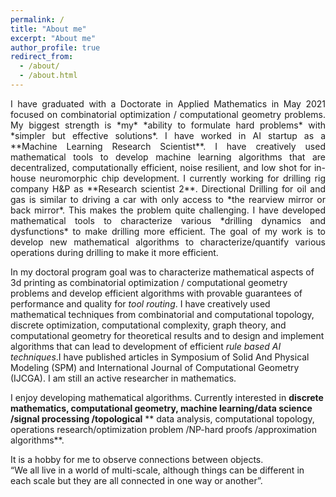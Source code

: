 ```yaml
---
permalink: /
title: "About me"
excerpt: "About me"
author_profile: true
redirect_from: 
  - /about/
  - /about.html
---
```

<p style='text-align: justify;'>  
I have graduated with a Doctorate in Applied Mathematics in May 2021 focused on combinatorial optimization / computational geometry problems. My biggest strength is *my*
*ability to formulate hard problems* with *simpler but effective solutions*. I have worked in AI startup as a **Machine Learning Research Scientist**. I have creatively used 
mathematical tools to develop machine learning algorithms that are decentralized, computationally efficient, noise resilient, and low shot for in-house neuromorphic chip 
development. I currently working for drilling rig company H&P as **Research scientist 2**. Directional Drilling for oil and gas is similar to driving a car with only access to 
*the rearview mirror or back mirror*. This makes the problem quite challenging. I have developed mathematical tools to characterize various *drilling dynamics and dysfunctions*
to make drilling more efficient. The goal of my work is to develop new mathematical algorithms to characterize/quantify various operations during drilling to make it more efficient.
  
In my doctoral program goal was to characterize mathematical aspects of 3d printing as combinatorial optimization / computational geometry problems and develop efficient
algorithms with provable guarantees of performance and quality for *tool routing*. I have creatively used mathematical techniques from combinatorial and computational topology,
discrete optimization, computational complexity, graph theory, and computational geometry for theoretical results and to design and implement algorithms that can lead to
development of efficient *rule based AI techniques*.I have published articles in Symposium of Solid And Physical Modeling (SPM) and International Journal of Computational 
Geometry (IJCGA). I am still an active researcher in mathematics. 

I enjoy developing mathematical algorithms. Currently interested in **discrete mathematics, computational geometry, machine learning/data science /signal processing /topological**
** data analysis, computational topology, operations research/optimization problem /NP-hard proofs /approximation algorithms**. 

It is a hobby for me to observe connections between objects.  
“We all live in a world of multi-scale, although things can be different in each scale but they are all connected in one way or another”.
</p>